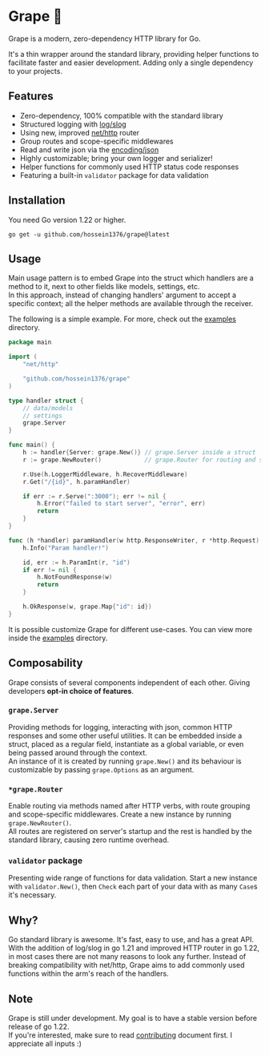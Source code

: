 # Grape 🍇

Grape is a modern, zero-dependency HTTP library for Go.

It's a thin wrapper around the standard library, providing helper functions to facilitate faster and easier development.
Adding only a single dependency to your projects.

## Features

- Zero-dependency, 100% compatible with the standard library
- Structured logging with [log/slog](https://pkg.go.dev/log/slog)
- Using new, improved [net/http](https://pkg.go.dev/net/http) router
- Group routes and scope-specific middlewares
- Read and write json via the [encoding/json](https://pkg.go.dev/encoding/json)
- Highly customizable; bring your own logger and serializer!
- Helper functions for commonly used HTTP status code responses
- Featuring a built-in `validator` package for data validation

## Installation

You need Go version 1.22 or higher.

```shell
go get -u github.com/hossein1376/grape@latest
```

## Usage

Main usage pattern is to embed Grape into the struct which handlers are a method to it, next to other fields like
models, settings, etc.  
In this approach, instead of changing handlers' argument to accept a specific context;
all the helper methods are available through the receiver.

The following is a simple example. For more, check out the [examples](/_examples) directory.

```go
package main

import (
	"net/http"

	"github.com/hossein1376/grape"
)

type handler struct {
	// data/models
	// settings
	grape.Server
}

func main() {
	h := handler{Server: grape.New()} // grape.Server inside a struct
	r := grape.NewRouter()            // grape.Router for routing and starting the server 

	r.Use(h.LoggerMiddleware, h.RecoverMiddleware)
	r.Get("/{id}", h.paramHandler)

	if err := r.Serve(":3000"); err != nil {
		h.Error("failed to start server", "error", err)
		return
	}
}

func (h *handler) paramHandler(w http.ResponseWriter, r *http.Request) {
	h.Info("Param handler!")

	id, err := h.ParamInt(r, "id")
	if err != nil {
		h.NotFoundResponse(w)
		return
	}

	h.OkResponse(w, grape.Map{"id": id})
}

```

It is possible customize Grape for different use-cases. You can view more inside the [examples](/_examples) directory.

## Composability

Grape consists of several components independent of each other. Giving developers **opt-in choice of features**.

### `grape.Server`

Providing methods for logging, interacting with json, common HTTP responses and some other useful utilities. 
It can be embedded inside a struct, placed as a regular field, instantiate as a global variable,
or even being passed around through the context.  
An instance of it is created by running `grape.New()` and its behaviour is customizable by passing `grape.Options` 
as an argument.

### `*grape.Router`

Enable routing via methods named after HTTP verbs, with route grouping and scope-specific middlewares.
Create a new instance by running `grape.NewRouter()`.  
All routes are registered on server's startup and the rest is handled by the standard library,
causing zero runtime overhead.

### `validator` package

Presenting wide range of functions for data validation. Start a new instance with `validator.New()`,
then `Check` each part of your data with as many `Case`s it's necessary.

## Why?

Go standard library is awesome. It's fast, easy to use, and has a great API.  
With the addition of log/slog in go 1.21 and improved HTTP router in go 1.22, in most cases there are not many reasons
to look any further.
Instead of breaking compatibility with net/http, Grape aims to add commonly used functions within the arm's reach of the
handlers.

## Note

Grape is still under development. My goal is to have a stable version before release of go 1.22.  
If you're interested, make sure to read [contributing](/CONTRIBUTING.md) document first. I appreciate all inputs :)
